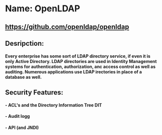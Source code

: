 # Name: OpenLDAP
## https://github.com/openldap/openldap
## Desripction:
#### Every enterprise has some sort of LDAP directory service, if even it is only Active Directory.  LDAP directories are used in Identity Management systems for authentication, authorization, anc access control as well as auditing.  Numerous applications use LDAP irectories in place of a database as well.  
## Security Features:
#### - ACL's and the Directory Information Tree DIT
#### - Audit logg
#### - API (and JNDI)




